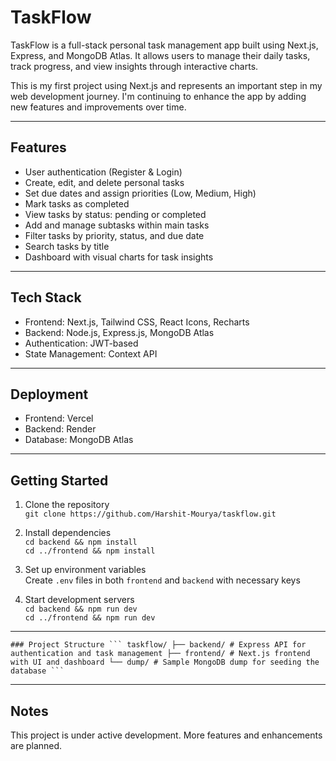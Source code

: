 # TaskFlow

TaskFlow is a full-stack personal task management app built using Next.js, Express, and MongoDB Atlas. It allows users to manage their daily tasks, track progress, and view insights through interactive charts.

This is my first project using Next.js and represents an important step in my web development journey. I'm continuing to enhance the app by adding new features and improvements over time.

---

## Features

- User authentication (Register & Login)
- Create, edit, and delete personal tasks
- Set due dates and assign priorities (Low, Medium, High)
- Mark tasks as completed
- View tasks by status: pending or completed
- Add and manage subtasks within main tasks
- Filter tasks by priority, status, and due date
- Search tasks by title
- Dashboard with visual charts for task insights

---

## Tech Stack

- Frontend: Next.js, Tailwind CSS, React Icons, Recharts
- Backend: Node.js, Express.js, MongoDB Atlas
- Authentication: JWT-based
- State Management: Context API

---

## Deployment

- Frontend: Vercel
- Backend: Render
- Database: MongoDB Atlas

---

## Getting Started

1. Clone the repository  
   `git clone https://github.com/Harshit-Mourya/taskflow.git`

2. Install dependencies  
   `cd backend && npm install`  
   `cd ../frontend && npm install`

3. Set up environment variables  
   Create `.env` files in both `frontend` and `backend` with necessary keys

4. Start development servers  
   `cd backend && npm run dev`  
   `cd ../frontend && npm run dev`

---

<pre><code>### Project Structure ``` taskflow/ ├── backend/ # Express API for authentication and task management ├── frontend/ # Next.js frontend with UI and dashboard └── dump/ # Sample MongoDB dump for seeding the database ``` </code></pre>

---

## Notes

This project is under active development. More features and enhancements are planned.
